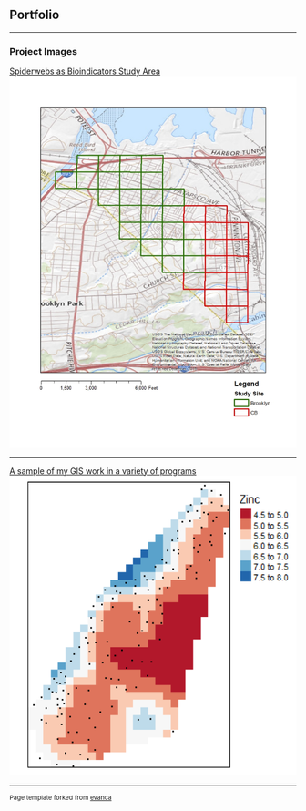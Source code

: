 ## Portfolio

---

### Project Images

[Spiderwebs as Bioindicators Study Area](/sample_page)
<img src="images/study_sites_cm.jpg?raw=true"/>

---
[A sample of my GIS work in a variety of programs](/pdf/sample_presentation.pdf)
<img src="images/kriging_zinc.PNG?raw=true"/>

---
<p style="font-size:11px">Page template forked from <a href="https://github.com/evanca/quick-portfolio">evanca</a></p>
<!-- Remove above link if you don't want to attibute -->
